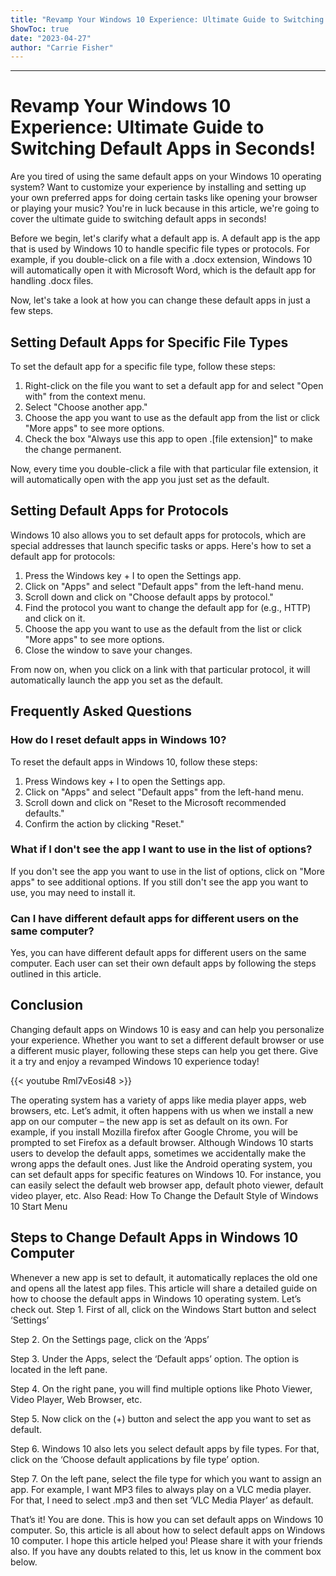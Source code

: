 ```yaml
---
title: "Revamp Your Windows 10 Experience: Ultimate Guide to Switching Default Apps in Seconds!"
ShowToc: true 
date: "2023-04-27"
author: "Carrie Fisher"
---
```

*****
# Revamp Your Windows 10 Experience: Ultimate Guide to Switching Default Apps in Seconds!

Are you tired of using the same default apps on your Windows 10 operating system? Want to customize your experience by installing and setting up your own preferred apps for doing certain tasks like opening your browser or playing your music? You're in luck because in this article, we're going to cover the ultimate guide to switching default apps in seconds!

Before we begin, let's clarify what a default app is. A default app is the app that is used by Windows 10 to handle specific file types or protocols. For example, if you double-click on a file with a .docx extension, Windows 10 will automatically open it with Microsoft Word, which is the default app for handling .docx files.

Now, let's take a look at how you can change these default apps in just a few steps.

## Setting Default Apps for Specific File Types

To set the default app for a specific file type, follow these steps:

1. Right-click on the file you want to set a default app for and select "Open with" from the context menu.
2. Select "Choose another app."
3. Choose the app you want to use as the default app from the list or click "More apps" to see more options.
4. Check the box "Always use this app to open .[file extension]" to make the change permanent.

Now, every time you double-click a file with that particular file extension, it will automatically open with the app you just set as the default.

## Setting Default Apps for Protocols

Windows 10 also allows you to set default apps for protocols, which are special addresses that launch specific tasks or apps. Here's how to set a default app for protocols:

1. Press the Windows key + I to open the Settings app.
2. Click on "Apps" and select "Default apps" from the left-hand menu.
3. Scroll down and click on "Choose default apps by protocol."
4. Find the protocol you want to change the default app for (e.g., HTTP) and click on it.
5. Choose the app you want to use as the default from the list or click "More apps" to see more options.
6. Close the window to save your changes.

From now on, when you click on a link with that particular protocol, it will automatically launch the app you set as the default.

## Frequently Asked Questions

### How do I reset default apps in Windows 10?

To reset the default apps in Windows 10, follow these steps:

1. Press Windows key + I to open the Settings app.
2. Click on "Apps" and select "Default apps" from the left-hand menu.
3. Scroll down and click on "Reset to the Microsoft recommended defaults."
4. Confirm the action by clicking "Reset."

### What if I don't see the app I want to use in the list of options?

If you don't see the app you want to use in the list of options, click on "More apps" to see additional options. If you still don't see the app you want to use, you may need to install it.

### Can I have different default apps for different users on the same computer?

Yes, you can have different default apps for different users on the same computer. Each user can set their own default apps by following the steps outlined in this article.

## Conclusion

Changing default apps on Windows 10 is easy and can help you personalize your experience. Whether you want to set a different default browser or use a different music player, following these steps can help you get there. Give it a try and enjoy a revamped Windows 10 experience today!

{{< youtube Rml7vEosi48 >}} 



The operating system has a variety of apps like media player apps, web browsers, etc. Let’s admit, it often happens with us when we install a new app on our computer – the new app is set as default on its own.
For example, if you install Mozilla firefox after Google Chrome, you will be prompted to set Firefox as a default browser. Although Windows 10 starts users to develop the default apps, sometimes we accidentally make the wrong apps the default ones.
Just like the Android operating system, you can set default apps for specific features on Windows 10. For instance, you can easily select the default web browser app, default photo viewer, default video player, etc.
Also Read: How To Change the Default Style of Windows 10 Start Menu

 
## Steps to Change Default Apps in Windows 10 Computer


Whenever a new app is set to default, it automatically replaces the old one and opens all the latest app files. This article will share a detailed guide on how to choose the default apps in Windows 10 operating system. Let’s check out.
Step 1. First of all, click on the Windows Start button and select ‘Settings’

Step 2. On the Settings page, click on the ‘Apps’

Step 3. Under the Apps, select the ‘Default apps’ option. The option is located in the left pane.

Step 4. On the right pane, you will find multiple options like Photo Viewer, Video Player, Web Browser, etc.

Step 5. Now click on the (+) button and select the app you want to set as default.

Step 6. Windows 10 also lets you select default apps by file types. For that, click on the ‘Choose default applications by file type’ option.

Step 7. On the left pane, select the file type for which you want to assign an app. For example, I want MP3 files to always play on a VLC media player. For that, I need to select .mp3 and then set ‘VLC Media Player’ as default.

That’s it! You are done. This is how you can set default apps on Windows 10 computer.
So, this article is all about how to select default apps on Windows 10 computer. I hope this article helped you! Please share it with your friends also. If you have any doubts related to this, let us know in the comment box below.





